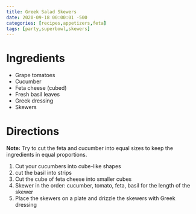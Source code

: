 ```yaml
---
title: Greek Salad Skewers
date: 2020-09-18 00:00:01 -500
categories: [recipes,appetizers,feta]
tags: [party,superbowl,skewers]
---
```


# Ingredients

* Grape tomatoes
* Cucumber
* Feta cheese (cubed)
* Fresh basil leaves
* Greek dressing
* Skewers

# Directions

**Note:** Try to cut the feta and cucumber into equal sizes to keep the ingredients in equal proportions.

1. Cut your cucumbers into cube-like shapes
2. cut the basil into strips
3. Cut the cube of feta cheese into smaller cubes
4. Skewer in the order: cucumber, tomato, feta, basil for the length of the skewer
5. Place the skewers on a plate and drizzle the skewers with Greek dressing
